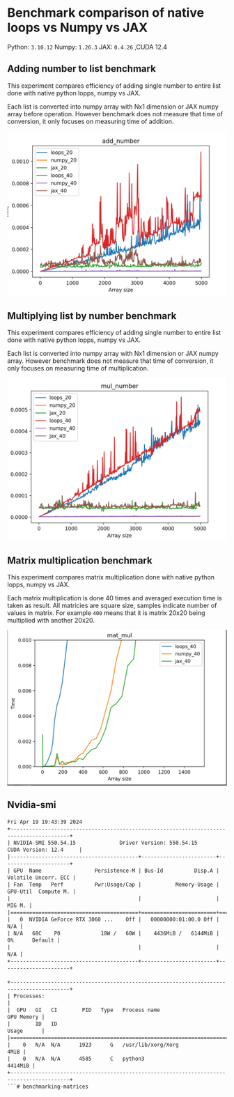 # Benchmark comparison of native loops vs Numpy vs JAX 

Python: `3.10.12`
Numpy: `1.26.3`
JAX: `0.4.26` ,CUDA 12.4

## Adding number to list benchmark

This experiment compares efficiency of adding single number to entire list done with native python lopps, numpy vs JAX.

Each list is converted into numpy array with Nx1 dimension or JAX numpy array before operation. However benchmark does not measure that time of conversion, it only focuses on measuring time of addition. 

![alt text](image-1.png)

## Multiplying list by number benchmark

This experiment compares efficiency of adding single number to entire list done with native python lopps, numpy vs JAX.

Each list is converted into numpy array with Nx1 dimension or JAX numpy array. However benchmark does not measure that time of conversion, it only focuses on measuring time of multiplication.

![alt text](image-2.png)

## Matrix multiplication benchmark

This experiment compares matrix multiplication done with native python lopps, numpy vs JAX.

Each matrix multiplication is done 40 times and averaged execution time is taken as result. All matricies are square size, samples indicate number of values in matrix.
For example `400` means that it is matrix 20x20 being multiplied with another 20x20. 

![alt text](image.png)


## Nvidia-smi

```
Fri Apr 19 19:43:39 2024       
+-----------------------------------------------------------------------------------------+
| NVIDIA-SMI 550.54.15              Driver Version: 550.54.15      CUDA Version: 12.4     |
|-----------------------------------------+------------------------+----------------------+
| GPU  Name                 Persistence-M | Bus-Id          Disp.A | Volatile Uncorr. ECC |
| Fan  Temp   Perf          Pwr:Usage/Cap |           Memory-Usage | GPU-Util  Compute M. |
|                                         |                        |               MIG M. |
|=========================================+========================+======================|
|   0  NVIDIA GeForce RTX 3060 ...    Off |   00000000:01:00.0 Off |                  N/A |
| N/A   68C    P0             18W /   60W |    4436MiB /   6144MiB |      0%      Default |
|                                         |                        |                  N/A |
+-----------------------------------------+------------------------+----------------------+
                                                                                         
+-----------------------------------------------------------------------------------------+
| Processes:                                                                              |
|  GPU   GI   CI        PID   Type   Process name                              GPU Memory |
|        ID   ID                                                               Usage      |
|=========================================================================================|
|    0   N/A  N/A      1923      G   /usr/lib/xorg/Xorg                              4MiB |
|    0   N/A  N/A      4585      C   python3                                      4414MiB |
+-----------------------------------------------------------------------------------------+
```# benchmarking-matrices
